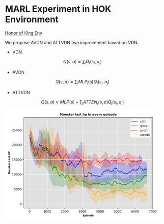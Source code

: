 # MARL Experiment in HOK Environment

[Honor of King Env](https://github.com/tencent-ailab/marl-mini)

We propose AVDN and ATTVDN two improvement based on VDN.

- VDN
```math
Q(s, a) \approx \sum_i Q_i(s_i, a_i)
```

- AVDN
```math
Q(s, a) \approx \sum_i MLP_i(s) Q_i(s_i, a_i)
```

- ATTVDN
```math
Q(s, a) \approx MLP(s) + \sum_i ATTEN_i(s, a) Q_i(s_i, a_i)
```

![images](./draw/imgs/monster_last_hp.png)
